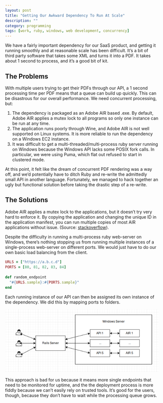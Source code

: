 ```yaml
---
layout: post
title: "Getting Our Awkward Dependency To Run At Scale"
description: ""
category: programming
tags: [work, ruby, windows, web development, concurrency]
---
```


We have a fairly important dependency for our SaaS product, and getting it running smoothly and at reasonable scale has been difficult. It’s a bit of third party software that takes some XML and turns it into a PDF. It takes about 1 second to process, and it’s a good bit of kit.

## The Problems

With multiple users trying to get their PDFs through our API, a 1 second processing time per PDF means that a queue can build up quickly. This can be disastrous for our overall performance. We need concurrent processing, but:

1. The dependency is packaged as an Adobe AIR based .exe. By default, Adobe AIR applies a mutex lock to all programs so only one instance can be run at any time.
2. The application runs poorly through Wine, and Adobe AIR is not well supported on Linux systems. It is more reliable to run the dependency on a Windows EC2 instance.
3. It was difficult to get a multi-threaded/multi-process ruby server running on Windows because the Windows API lacks some POSIX fork calls. In particular, we were using Puma, which flat out refused to start in clustered mode.

At this point, it felt like the dream of concurrent PDF rendering was a way off, and we’d potentially have to ditch Ruby and re-write the admittedly small API in another language. Fortunately, we managed to hack together an ugly but functional solution before taking the drastic step of a re-write.

## The Solutions

Adobe AIR applies a mutex lock to the applications, but it doesn’t try very hard to enforce it. By copying the application and changing the unique ID in the application manifest, you can run multiple copies of most AIR applications without issue. (Source: [stackoverflow](http://stackoverflow.com/questions/2217307/starting-an-adobe-air-application-multiple-times)).

Despite the difficulty in running a multi-process ruby web-server on Windows, there’s nothing stopping us from running multiple instances of a single-process web-server on different ports. We would just have to do our own basic load balancing from the client.

```ruby
URLS = ["https://a.b.c.d"]
PORTS = [80, 81, 82, 83, 84]

def random_endpoint
  "#{URLS.sample}:#{PORTS.sample}"
end
```

Each running instance of our API can then be assigned its own instance of the dependency. We did this by mapping ports to folders.

![Chart](/assets/images/awkward-dependency.png)

This approach is bad for us because it means more single endpoints that need to be monitored for uptime, and the the deployment process is more fiddly because we can’t easily rely on trusted tools. It’s good for the users, though, because they don’t have to wait while the processing queue grows.